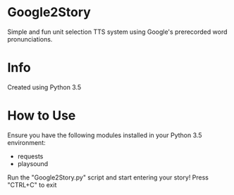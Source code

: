 # Google2Story
Simple and fun unit selection TTS system using Google's prerecorded word pronunciations.

# Info
Created using Python 3.5

# How to Use
Ensure you have the following modules installed in your Python 3.5 environment:
- requests
- playsound

Run the "Google2Story.py" script and start entering your story!
Press "CTRL+C" to exit

